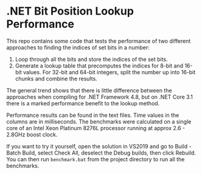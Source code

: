 # .NET Bit Position Lookup Performance

This repo contains some code that tests the performance of two different approaches to finding the indices of set bits in a number:

1. Loop through all the bits and store the indices of the set bits.
2. Generate a lookup table that precomputes the indices for 8-bit and 16-bit values. For 32-bit and 64-bit integers, split the number up into 16-bit chunks and combine the results.

The general trend shows that there is little difference between the approaches when compiling for .NET Framework 4.8, but on .NET Core 3.1 there is a marked performance benefit to the lookup method.

Performance results can be found in the text files. Time values in the columns are in milliseconds. The benchmarks were calculated on a single core of an Intel Xeon Platinum 8276L processor running at approx 2.6 - 2.8GHz boost clock.

If you want to try it yourself, open the solution in VS2019 and go to Build - Batch Build, select Check All, deselect the Debug builds, then click Rebuild. You can then run `benchmark.bat` from the project directory to run all the benchmarks.

